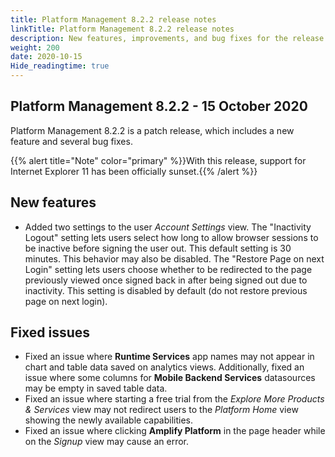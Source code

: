 ```yaml
---
title: Platform Management 8.2.2 release notes
linkTitle: Platform Management 8.2.2 release notes
description: New features, improvements, and bug fixes for the release.
weight: 200
date: 2020-10-15
Hide_readingtime: true
---
```


## Platform Management 8.2.2 - 15 October 2020

Platform Management 8.2.2 is a patch release, which includes a new feature and several bug fixes.

{{% alert title="Note" color="primary" %}}With this release, support for Internet Explorer 11 has been officially sunset.{{% /alert %}}

## New features

* Added two settings to the user _Account Settings_ view. The "Inactivity Logout" setting lets users select how long to allow browser sessions to be inactive before signing the user out. This default setting is 30 minutes. This behavior may also be disabled. The "Restore Page on next Login" setting lets users choose whether to be redirected to the page previously viewed once signed back in after being signed out due to inactivity. This setting is disabled by default (do not restore previous page on next login).

## Fixed issues

* Fixed an issue where **Runtime Services** app names may not appear in chart and table data saved on analytics views. Additionally, fixed an issue where some columns for **Mobile Backend Services** datasources may be empty in saved table data.
* Fixed an issue where starting a free trial from the _Explore More Products & Services_ view may not redirect users to the _Platform Home_ view showing the newly available capabilities.
* Fixed an issue where clicking **Amplify Platform** in the page header while on the _Signup_ view may cause an error.

